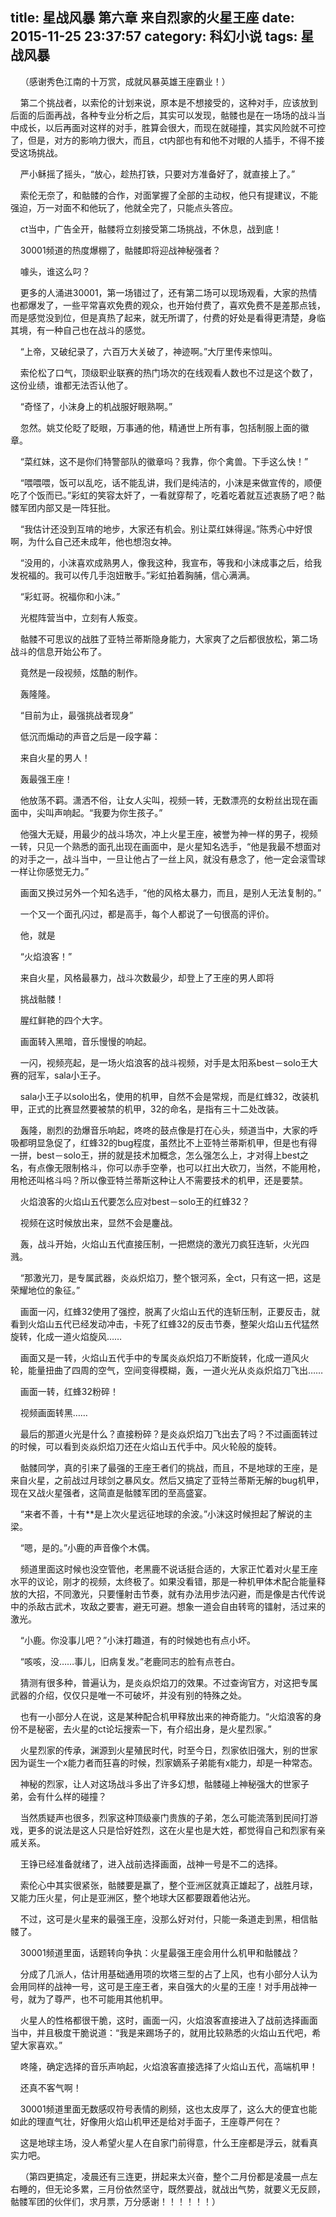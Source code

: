 title: 星战风暴 第六章 来自烈家的火星王座
date: 2015-11-25 23:37:57
category: 科幻小说
tags: 星战风暴
---
&nbsp;&nbsp;&nbsp;&nbsp;（感谢秀色江南的十万赏，成就风暴英雄王座霸业！）

&nbsp;&nbsp;&nbsp;&nbsp;第二个挑战者，以索伦的计划来说，原本是不想接受的，这种对手，应该放到后面的后面再战，各种专业分析之后，其实可以发现，骷髅也是在一场场的战斗当中成长，以后再面对这样的对手，胜算会很大，而现在就碰撞，其实风险就不可控了，但是，对方的影响力很大，而且，ct内部也有和他不对眼的人插手，不得不接受这场挑战。

&nbsp;&nbsp;&nbsp;&nbsp;严小稣摇了摇头，“放心，趁热打铁，只要对方准备好了，就直接上了。”

&nbsp;&nbsp;&nbsp;&nbsp;索伦无奈了，和骷髅的合作，对面掌握了全部的主动权，他只有提建议，不能强迫，万一对面不和他玩了，他就全完了，只能点头答应。

&nbsp;&nbsp;&nbsp;&nbsp;ct当中，广告全开，骷髅将立刻接受第二场挑战，不休息，战到底！

&nbsp;&nbsp;&nbsp;&nbsp;30001频道的热度爆棚了，骷髅即将迎战神秘强者？

&nbsp;&nbsp;&nbsp;&nbsp;噱头，谁这么叼？

&nbsp;&nbsp;&nbsp;&nbsp;更多的人涌进30001，第一场错过了，还有第二场可以现场观看，大家的热情也都爆发了，一些平常喜欢免费的观众，也开始付费了，喜欢免费不是差那点钱，而是感觉没到位，但是真热了起来，就无所谓了，付费的好处是看得更清楚，身临其境，有一种自己也在战斗的感觉。

&nbsp;&nbsp;&nbsp;&nbsp;“上帝，又破纪录了，六百万大关破了，神迹啊。”大厅里传来惊叫。

&nbsp;&nbsp;&nbsp;&nbsp;索伦松了口气，顶级职业联赛的热门场次的在线观看人数也不过是这个数了，这份业绩，谁都无法否认他了。

&nbsp;&nbsp;&nbsp;&nbsp;“奇怪了，小沫身上的机战服好眼熟啊。”

&nbsp;&nbsp;&nbsp;&nbsp;忽然。姚艾伦眨了眨眼，万事通的他，精通世上所有事，包括制服上面的徽章。

&nbsp;&nbsp;&nbsp;&nbsp;“菜红妹，这不是你们特警部队的徽章吗？我靠，你个禽兽。下手这么快！”

&nbsp;&nbsp;&nbsp;&nbsp;“喂喂喂，饭可以乱吃，话不能乱讲，我们是纯洁的，小沫是来做宣传的，顺便吃了个饭而已。”彩虹的笑容太奸了，一看就穿帮了，吃着吃着就互述衷肠了吧？骷髅军团内部又是一阵狂批。

&nbsp;&nbsp;&nbsp;&nbsp;“我估计还没到互啃的地步，大家还有机会。别让菜红妹得逞。”陈秀心中好恨啊，为什么自己还未成年，他也想泡女神。

&nbsp;&nbsp;&nbsp;&nbsp;“没用的，小沫喜欢成熟男人，像我这种，我宣布，等我和小沫成事之后，给我发祝福的。我可以传几手泡妞散手。”彩虹拍着胸脯，信心满满。

&nbsp;&nbsp;&nbsp;&nbsp;“彩虹哥。祝福你和小沫。”

&nbsp;&nbsp;&nbsp;&nbsp;光棍阵营当中，立刻有人叛变。

&nbsp;&nbsp;&nbsp;&nbsp;骷髅不可思议的战胜了亚特兰蒂斯隐身能力，大家爽了之后都很放松，第二场战斗的信息开始公布了。

&nbsp;&nbsp;&nbsp;&nbsp;竟然是一段视频，炫酷的制作。

&nbsp;&nbsp;&nbsp;&nbsp;轰隆隆。

&nbsp;&nbsp;&nbsp;&nbsp;“目前为止，最强挑战者现身”

&nbsp;&nbsp;&nbsp;&nbsp;低沉而煽动的声音之后是一段字幕：

&nbsp;&nbsp;&nbsp;&nbsp;来自火星的男人！

&nbsp;&nbsp;&nbsp;&nbsp;轰最强王座！

&nbsp;&nbsp;&nbsp;&nbsp;他放荡不羁。潇洒不俗，让女人尖叫，视频一转，无数漂亮的女粉丝出现在画面中，尖叫声响起。“我要为你生孩子。”

&nbsp;&nbsp;&nbsp;&nbsp;他强大无疑，用最少的战斗场次，冲上火星王座，被誉为神一样的男子，视频一转，只见一个熟悉的面孔出现在画面中，是火星知名选手，“他是我最不想面对的对手之一，战斗当中，一旦让他占了一丝上风，就没有悬念了，他一定会滚雪球一样让你感觉无力。”

&nbsp;&nbsp;&nbsp;&nbsp;画面又换过另外一个知名选手，“他的风格太暴力，而且，是别人无法复制的。”

&nbsp;&nbsp;&nbsp;&nbsp;一个又一个面孔闪过，都是高手，每个人都说了一句很高的评价。

&nbsp;&nbsp;&nbsp;&nbsp;他，就是

&nbsp;&nbsp;&nbsp;&nbsp;“火焰浪客！”

&nbsp;&nbsp;&nbsp;&nbsp;来自火星，风格最暴力，战斗次数最少，却登上了王座的男人即将

&nbsp;&nbsp;&nbsp;&nbsp;挑战骷髅！

&nbsp;&nbsp;&nbsp;&nbsp;腥红鲜艳的四个大字。

&nbsp;&nbsp;&nbsp;&nbsp;画面转入黑暗，音乐慢慢的响起。

&nbsp;&nbsp;&nbsp;&nbsp;一闪，视频亮起，是一场火焰浪客的战斗视频，对手是太阳系best－solo王大赛的冠军，sala小王子。

&nbsp;&nbsp;&nbsp;&nbsp;sala小王子以solo出名，使用的机甲，自然不会是常规，而是红蜂32，改装机甲，正式的比赛显然要被禁的机甲，32的命名，是指有三十二处改装。

&nbsp;&nbsp;&nbsp;&nbsp;轰隆，剧烈的劲爆音乐响起，咚咚的鼓点像是打在心头，频道当中，大家的呼吸都明显急促了，红蜂32的bug程度，虽然比不上亚特兰蒂斯机甲，但是也有得一拼，best－solo王，拼的就是技术加概念，怎么强怎么上，才对得上best之名，有点像无限制格斗，你可以赤手空拳，也可以扛出大砍刀，当然，不能用枪，用枪还叫格斗吗？所以像亚特兰蒂斯这种让人不需要技术的机甲，还是要禁。

&nbsp;&nbsp;&nbsp;&nbsp;火焰浪客的火焰山五代要怎么应对best－solo王的红蜂32？

&nbsp;&nbsp;&nbsp;&nbsp;视频在这时候放出来，显然不会是鏖战。

&nbsp;&nbsp;&nbsp;&nbsp;轰，战斗开始，火焰山五代直接压制，一把燃烧的激光刀疯狂连斩，火光四溅。

&nbsp;&nbsp;&nbsp;&nbsp;“那激光刀，是专属武器，炎焱炽焰刀，整个银河系，全ct，只有这一把，这是荣耀地位的象征。”

&nbsp;&nbsp;&nbsp;&nbsp;画面一闪，红蜂32使用了强控，脱离了火焰山五代的连斩压制，正要反击，就看到火焰山五代已经发动冲击，卡死了红蜂32的反击节奏，整架火焰山五代猛然旋转，化成一道火焰旋风……

&nbsp;&nbsp;&nbsp;&nbsp;画面又是一转，火焰山五代手中的专属炎焱炽焰刀不断旋转，化成一道风火轮，能量扭曲了四周的空气，空间变得模糊，轰，一道火光从炎焱炽焰刀飞出……

&nbsp;&nbsp;&nbsp;&nbsp;画面一转，红蜂32粉碎！

&nbsp;&nbsp;&nbsp;&nbsp;视频画面转黑……

&nbsp;&nbsp;&nbsp;&nbsp;最后的那道火光是什么？直接粉碎？是炎焱炽焰刀飞出去了吗？不过画面转过的时候，可以看到炎焱炽焰刀还在火焰山五代手中。风火轮般的旋转。

&nbsp;&nbsp;&nbsp;&nbsp;骷髅同学，真的引来了最强的王座王者们的挑战，而且，不是地球的王座，是来自火星，之前战过月球剑之暴风女。然后又搞定了亚特兰蒂斯无解的bug机甲，现在又战火星强者，这简直是骷髅军团的至高盛宴。

&nbsp;&nbsp;&nbsp;&nbsp;“来者不善，十有**是上次火星远征地球的余波。”小沫这时候担起了解说的主梁。

&nbsp;&nbsp;&nbsp;&nbsp;“嗯，是的。”小鹿的声音像个木偶。

&nbsp;&nbsp;&nbsp;&nbsp;频道里面这时候也没空管他，老黑鹿不说话挺合适的，大家正忙着对火星王座水平的议论，刚才的视频，太终极了。如果没看错，那是一种机甲体术配合能量释放的大招，不同激光，只要懂射击节奏，就有办法用步法闪避，而是像是古代传说中的杀敌古武术，攻敌之要害，避无可避。想象一道会自由转弯的镭射，活过来的激光。

&nbsp;&nbsp;&nbsp;&nbsp;“小鹿。你没事儿吧？”小沫打趣道，有的时候她也有点小坏。

&nbsp;&nbsp;&nbsp;&nbsp;“咳咳，没……事儿，旧病复发。”老鹿同志的脸有点苍白。

&nbsp;&nbsp;&nbsp;&nbsp;猜测有很多种，普遍认为，是炎焱炽焰刀的效果。不过查询官方，对这把专属武器的介绍，仅仅只是唯一不可破坏，并没有别的特殊之处。

&nbsp;&nbsp;&nbsp;&nbsp;也有一小部分人在说，这是某种配合机甲释放出来的神奇能力。“火焰浪客的身份不是秘密，去火星的ct论坛搜索一下，有介绍出身，是火星烈家。”

&nbsp;&nbsp;&nbsp;&nbsp;火星烈家的传承，渊源到火星殖民时代，时至今日，烈家依旧强大，别的世家因为诞生一个x能力者而狂喜的时候，烈家嫡系子弟能有x能力，却是一种常态。

&nbsp;&nbsp;&nbsp;&nbsp;神秘的烈家，让人对这场战斗多出了许多幻想，骷髅碰上神秘强大的世家子弟，会有什么样的碰撞？

&nbsp;&nbsp;&nbsp;&nbsp;当然质疑声也很多，烈家这种顶级豪门贵族的子弟，怎么可能流落到民间打游戏，更多的说法是这人只是恰好姓烈，这在火星也是大姓，都觉得自己和烈家有亲戚关系。

&nbsp;&nbsp;&nbsp;&nbsp;王铮已经准备就绪了，进入战前选择画面，战神一号是不二的选择。

&nbsp;&nbsp;&nbsp;&nbsp;索伦心中其实很紧张，骷髅要是赢了，整个亚洲区就真正雄起了，战胜月球，又能力压火星，何止是亚洲区，整个地球大区都要跟着他沾光。

&nbsp;&nbsp;&nbsp;&nbsp;不过，这可是火星来的最强王座，没那么好对付，只能一条道走到黑，相信骷髅了。

&nbsp;&nbsp;&nbsp;&nbsp;30001频道里面，话题转向争执：火星最强王座会用什么机甲和骷髅战？

&nbsp;&nbsp;&nbsp;&nbsp;分成了几派人，估计用基础通用项的坎塔三型的占了上风，也有小部分人认为会用同样的战神一号，这可是王座王者，来自强大的火星的王座！对手用战神一号，就为了尊严，也不可能用其他机甲。

&nbsp;&nbsp;&nbsp;&nbsp;火星人的性格都很干脆，这时，画面一闪，火焰浪客直接进入了战前选择画面当中，并且极度干脆说道：“我是来踢场子的，就用比较熟悉的火焰山五代吧，希望大家喜欢。”

&nbsp;&nbsp;&nbsp;&nbsp;咚隆，确定选择的音乐声响起，火焰浪客直接选择了火焰山五代，高端机甲！

&nbsp;&nbsp;&nbsp;&nbsp;还真不客气啊！

&nbsp;&nbsp;&nbsp;&nbsp;30001频道里面无数感叹符号表情的刷频，这也太皮厚了，这么大的便宜也能如此的理直气壮，好像用火焰山机甲还是给对手面子，王座尊严何在？

&nbsp;&nbsp;&nbsp;&nbsp;这是地球主场，没人希望火星人在自家门前得意，什么王座都是浮云，就看真实力吧。

&nbsp;&nbsp;&nbsp;&nbsp;（第四更搞定，凌晨还有三连更，拼起来太兴奋，整个二月份都是凌晨一点左右睡的，但无论多累，三月份依然坚守，既然要战，就战出气势，就要义无反顾，骷髅军团的伙伴们，求月票，万分感谢！！！！！！）